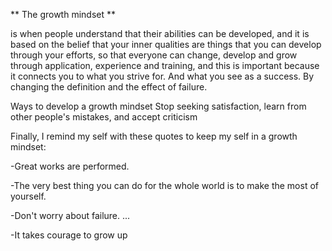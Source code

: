 ** The growth mindset **

is when people understand that their abilities can be developed, and it is based on the belief that your inner qualities are things that you can develop through your efforts, so that everyone can change, develop and grow through application, experience and training, and this is important because it connects you to what you strive for. And what you see as a success. By changing the definition and the effect of failure.

Ways to develop a growth mindset Stop seeking satisfaction, learn from other people's mistakes, and accept criticism

Finally, I remind my self with these quotes to keep my self in a growth mindset:

-Great works are performed.

-The very best thing you can do for the whole world is to make the most of yourself.

-Don't worry about failure. ...

-It takes courage to grow up